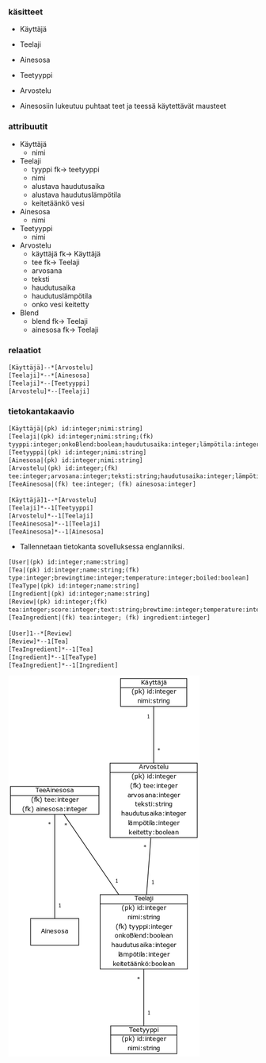 ### käsitteet
- Käyttäjä
- Teelaji
- Ainesosa
- Teetyyppi
- Arvostelu

- Ainesosiin lukeutuu puhtaat teet ja teessä käytettävät mausteet
### attribuutit
- Käyttäjä
  - nimi
- Teelaji
  - tyyppi fk-> teetyyppi
  - nimi
  - alustava haudutusaika
  - alustava haudutuslämpötila
  - keitetäänkö vesi
- Ainesosa
  - nimi
- Teetyyppi
  - nimi
- Arvostelu
  - käyttäjä fk-> Käyttäjä
  - tee fk-> Teelaji
  - arvosana
  - teksti
  - haudutusaika
  - haudutuslämpötila
  - onko vesi keitetty
- Blend
  - blend fk-> Teelaji
  - ainesosa fk-> Teelaji

### relaatiot
```
[Käyttäjä]--*[Arvostelu]
[Teelaji]*--*[Ainesosa]
[Teelaji]*--[Teetyyppi]
[Arvostelu]*--[Teelaji]
```

### tietokantakaavio
```
[Käyttäjä|(pk) id:integer;nimi:string]
[Teelaji|(pk) id:integer;nimi:string;(fk) tyyppi:integer;onkoBlend:boolean;haudutusaika:integer;lämpötila:integer;keitetäänkö:boolean]
[Teetyyppi|(pk) id:integer;nimi:string]
[Ainesosa|(pk) id:integer;nimi:string]
[Arvostelu|(pk) id:integer;(fk) tee:integer;arvosana:integer;teksti:string;haudutusaika:integer;lämpötila:integer;keitetty:boolean]
[TeeAinesosa|(fk) tee:integer; (fk) ainesosa:integer]

[Käyttäjä]1--*[Arvostelu]
[Teelaji]*--1[Teetyyppi]
[Arvostelu]*--1[Teelaji]
[TeeAinesosa]*--1[Teelaji]
[TeeAinesosa]*--1[Ainesosa]
```

- Tallennetaan tietokanta sovelluksessa englanniksi.

```
[User|(pk) id:integer;name:string]
[Tea|(pk) id:integer;name:string;(fk) type:integer;brewingtime:integer;temperature:integer;boiled:boolean]
[TeaType|(pk) id:integer;name:string]
[Ingredient|(pk) id:integer;name:string]
[Review|(pk) id:integer;(fk) tea:integer;score:integer;text:string;brewtime:integer;temperature:integer;boiled:boolean]
[TeaIngredient|(fk) tea:integer; (fk) ingredient:integer]

[User]1--*[Review]
[Review]*--1[Tea]
[TeaIngredient]*--1[Tea]
[Ingredient]*--1[TeaType]
[TeaIngredient]*--1[Ingredient]
```

![Tietokantakaavio](tietokantakaavio.png)
